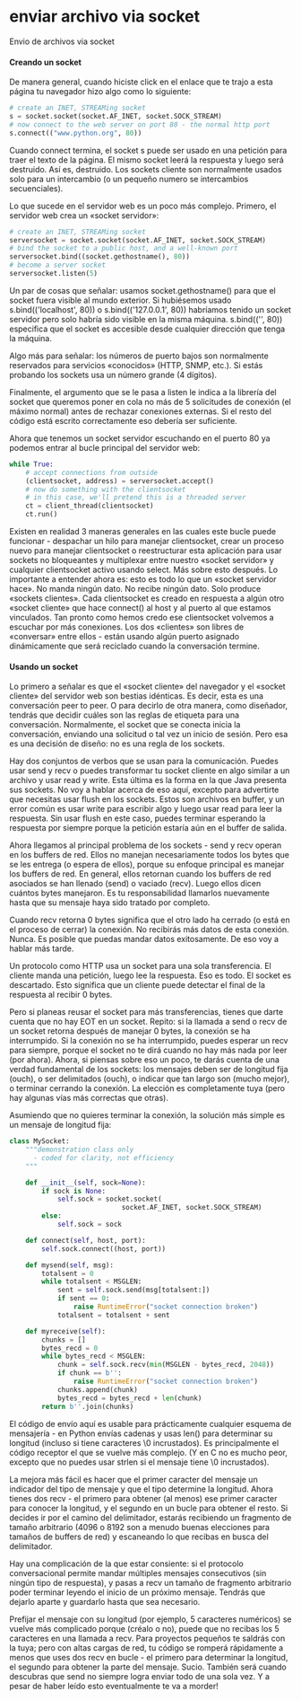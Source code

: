 # enviar archivo via socket

Envio de archivos via socket

#### Creando un socket

De manera general, cuando hiciste click en el enlace que te trajo a esta página tu navegador hizo algo como lo siguiente:

```python
# create an INET, STREAMing socket
s = socket.socket(socket.AF_INET, socket.SOCK_STREAM)
# now connect to the web server on port 80 - the normal http port
s.connect(("www.python.org", 80))
```

Cuando connect termina, el socket s puede ser usado en una petición para traer el texto de la página. El mismo socket leerá la respuesta y luego será destruido. Así es, destruido. Los sockets cliente son normalmente usados solo para un intercambio (o un pequeño numero se intercambios secuenciales).

Lo que sucede en el servidor web es un poco más complejo. Primero, el servidor web crea un «socket servidor»:

```python
# create an INET, STREAMing socket
serversocket = socket.socket(socket.AF_INET, socket.SOCK_STREAM)
# bind the socket to a public host, and a well-known port
serversocket.bind((socket.gethostname(), 80))
# become a server socket
serversocket.listen(5)
```

Un par de cosas que señalar: usamos socket.gethostname() para que el socket fuera visible al mundo exterior. Si hubiésemos usado s.bind(('localhost', 80)) o s.bind(('127.0.0.1', 80)) habríamos tenido un socket servidor pero solo habría sido visible en la misma máquina. s.bind(('', 80)) especifica que el socket es accesible desde cualquier dirección que tenga la máquina.

Algo más para señalar: los números de puerto bajos son normalmente reservados para servicios «conocidos» (HTTP, SNMP, etc.). Si estás probando los sockets usa un número grande (4 dígitos).

Finalmente, el argumento que se le pasa a listen le indica a la librería del socket que queremos poner en cola no más de 5 solicitudes de conexión (el máximo normal) antes de rechazar conexiones externas. Si el resto del código está escrito correctamente eso debería ser suficiente.

Ahora que tenemos un socket servidor escuchando en el puerto 80 ya podemos entrar al bucle principal del servidor web:

```python
while True:
    # accept connections from outside
    (clientsocket, address) = serversocket.accept()
    # now do something with the clientsocket
    # in this case, we'll pretend this is a threaded server
    ct = client_thread(clientsocket)
    ct.run()
```

Existen en realidad 3 maneras generales en las cuales este bucle puede funcionar - despachar un hilo para manejar clientsocket, crear un proceso nuevo para manejar clientsocket o reestructurar esta aplicación para usar sockets no bloqueantes y multiplexar entre nuestro «socket servidor» y cualquier clientsocket activo usando select. Más sobre esto después. Lo importante a entender ahora es: esto es todo lo que un «socket servidor hace». No manda ningún dato. No recibe ningún dato. Solo produce «sockets clientes». Cada clientsocket es creado en respuesta a algún otro «socket cliente» que hace connect() al host y al puerto al que estamos vinculados. Tan pronto como hemos credo ese clientsocket volvemos a escuchar por más conexiones. Los dos «clientes» son libres de «conversar» entre ellos - están usando algún puerto asignado dinámicamente que será reciclado cuando la conversación termine.

#### Usando un socket

Lo primero a señalar es que el «socket cliente» del navegador y el «socket cliente» del servidor web son bestias idénticas. Es decir, esta es una conversación peer to peer. O para decirlo de otra manera, como diseñador, tendrás que decidir cuáles son las reglas de etiqueta para una conversación. Normalmente, el socket que se conecta inicia la conversación, enviando una solicitud o tal vez un inicio de sesión. Pero esa es una decisión de diseño: no es una regla de los sockets.

Hay dos conjuntos de verbos que se usan para la comunicación. Puedes usar send y recv o puedes transformar tu socket cliente en algo similar a un archivo y usar read y write. Esta última es la forma en la que Java presenta sus sockets. No voy a hablar acerca de eso aquí, excepto para advertirte que necesitas usar flush en los sockets. Estos son archivos en buffer, y un error común es usar write para escribir algo y luego usar read para leer la respuesta. Sin usar flush en este caso, puedes terminar esperando la respuesta por siempre porque la petición estaría aún en el buffer de salida.

Ahora llegamos al principal problema de los sockets - send y recv operan en los buffers de red. Ellos no manejan necesariamente todos los bytes que se les entrega (o espera de ellos), porque su enfoque principal es manejar los buffers de red. En general, ellos retornan cuando los buffers de red asociados se han llenado (send) o vaciado (recv). Luego ellos dicen cuántos bytes manejaron. Es tu responsabilidad llamarlos nuevamente hasta que su mensaje haya sido tratado por completo.

Cuando recv retorna 0 bytes significa que el otro lado ha cerrado (o está en el proceso de cerrar) la conexión. No recibirás más datos de esta conexión. Nunca. Es posible que puedas mandar datos exitosamente. De eso voy a hablar más tarde.

Un protocolo como HTTP usa un socket para una sola transferencia. El cliente manda una petición, luego lee la respuesta. Eso es todo. El socket es descartado. Esto significa que un cliente puede detectar el final de la respuesta al recibir 0 bytes.

Pero si planeas reusar el socket para más transferencias, tienes que darte cuenta que no hay EOT en un socket. Repito: si la llamada a send o recv de un socket retorna después de manejar 0 bytes, la conexión se ha interrumpido. Si la conexión no se ha interrumpido, puedes esperar un recv para siempre, porque el socket no te dirá cuando no hay más nada por leer (por ahora). Ahora, si piensas sobre eso un poco, te darás cuenta de una verdad fundamental de los sockets: los mensajes deben ser de longitud fija (ouch), o ser delimitados (ouch), o indicar que tan largo son (mucho mejor), o terminar cerrando la conexión. La elección es completamente tuya (pero hay algunas vías más correctas que otras).

Asumiendo que no quieres terminar la conexión, la solución más simple es un mensaje de longitud fija:

```python
class MySocket:
    """demonstration class only
      - coded for clarity, not efficiency
    """

    def __init__(self, sock=None):
        if sock is None:
            self.sock = socket.socket(
                            socket.AF_INET, socket.SOCK_STREAM)
        else:
            self.sock = sock

    def connect(self, host, port):
        self.sock.connect((host, port))

    def mysend(self, msg):
        totalsent = 0
        while totalsent < MSGLEN:
            sent = self.sock.send(msg[totalsent:])
            if sent == 0:
                raise RuntimeError("socket connection broken")
            totalsent = totalsent + sent

    def myreceive(self):
        chunks = []
        bytes_recd = 0
        while bytes_recd < MSGLEN:
            chunk = self.sock.recv(min(MSGLEN - bytes_recd, 2048))
            if chunk == b'':
                raise RuntimeError("socket connection broken")
            chunks.append(chunk)
            bytes_recd = bytes_recd + len(chunk)
        return b''.join(chunks)
```

El código de envío aquí es usable para prácticamente cualquier esquema de mensajería - en Python envías cadenas y usas len() para determinar su longitud (incluso si tiene caracteres \0 incrustados). Es principalmente el código receptor el que se vuelve más complejo. (Y en C no es mucho peor, excepto que no puedes usar strlen si el mensaje tiene \0 incrustados).

La mejora más fácil es hacer que el primer caracter del mensaje un indicador del tipo de mensaje y que el tipo determine la longitud. Ahora tienes dos recv - el primero para obtener (al menos) ese primer caracter para conocer la longitud, y el segundo en un bucle para obtener el resto. Si decides ir por el camino del delimitador, estarás recibiendo un fragmento de tamaño arbitrario (4096 o 8192 son a menudo buenas elecciones para tamaños de buffers de red) y escaneando lo que recibas en busca del delimitador.

Hay una complicación de la que estar consiente: si el protocolo conversacional permite mandar múltiples mensajes consecutivos (sin ningún tipo de respuesta), y pasas a recv un tamaño de fragmento arbitrario poder terminar leyendo el inicio de un próximo mensaje. Tendrás que dejarlo aparte y guardarlo hasta que sea necesario.

Prefijar el mensaje con su longitud (por ejemplo, 5 caracteres numéricos) se vuelve más complicado porque (créalo o no), puede que no recibas los 5 caracteres en una llamada a recv. Para proyectos pequeños te saldrás con la tuya; pero con altas cargas de red, tu código se romperá rápidamente a menos que uses dos recv en bucle - el primero para determinar la longitud, el segundo para obtener la parte del mensaje. Sucio. También será cuando descubras que send no siempre logra enviar todo de una sola vez. Y a pesar de haber leído esto eventualmente te va a morder!
